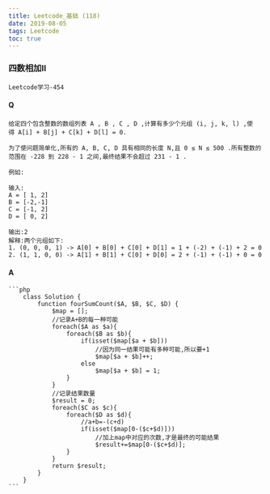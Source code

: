 ```yaml
---
title: Leetcode_基础 (118)
date: 2019-08-05
tags: Leetcode
toc: true
---
```


### 四数相加II
    Leetcode学习-454

<!-- more -->

#### Q
    给定四个包含整数的数组列表 A , B , C , D ,计算有多少个元组 (i, j, k, l) ,使得 A[i] + B[j] + C[k] + D[l] = 0.

    为了使问题简单化,所有的 A, B, C, D 具有相同的长度 N,且 0 ≤ N ≤ 500 .所有整数的范围在 -228 到 228 - 1 之间,最终结果不会超过 231 - 1 .

    例如:

    输入:
    A = [ 1, 2]
    B = [-2,-1]
    C = [-1, 2]
    D = [ 0, 2]
    
    输出:2
    解释:两个元组如下:
    1. (0, 0, 0, 1) -> A[0] + B[0] + C[0] + D[1] = 1 + (-2) + (-1) + 2 = 0
    2. (1, 1, 0, 0) -> A[1] + B[1] + C[0] + D[0] = 2 + (-1) + (-1) + 0 = 0

#### A
    ```php
        class Solution {
            function fourSumCount($A, $B, $C, $D) {
                $map = [];
                //记录A+B的每一种可能
                foreach($A as $a){
                    foreach($B as $b){
                        if(isset($map[$a + $b]))
                            //因为同一结果可能有多种可能,所以要+1
                            $map[$a + $b]++;
                        else
                            $map[$a + $b] = 1;
                    }
                }
                //记录结果数量
                $result = 0;
                foreach($C as $c){
                    foreach($D as $d){
                        //a+b=-(c+d)
                        if(isset($map[0-($c+$d)]))
                            //加上map中对应的次数,才是最终的可能结果
                            $result+=$map[0-($c+$d)];
                    }
                }
                return $result;
            }
        }
    ```

